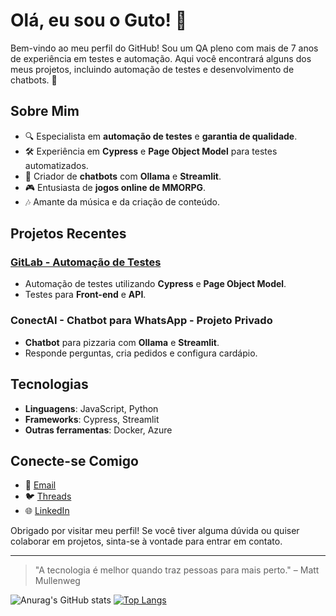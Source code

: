 <!---
dolphinbuzz/dolphinbuzz is a ✨ special ✨ repository because its `README.md` (this file) appears on your GitHub profile.
You can click the Preview link to take a look at your changes.
--->
# Olá, eu sou o Guto! 👋

Bem-vindo ao meu perfil do GitHub! Sou um QA pleno com mais de 7 anos de experiência em testes e automação. Aqui você encontrará alguns dos meus projetos, incluindo automação de testes e desenvolvimento de chatbots. 🚀

## Sobre Mim

- 🔍 Especialista em **automação de testes** e **garantia de qualidade**.
- 🛠️ Experiência em **Cypress** e **Page Object Model** para testes automatizados.
- 🤖 Criador de **chatbots** com **Ollama** e **Streamlit**.
- 🎮 Entusiasta de **jogos online de MMORPG**.
- 🎶 Amante da música e da criação de conteúdo.

## Projetos Recentes

### [GitLab - Automação de Testes](https://github.com/dolphinbuzz/cypress_cucumber_pom)
- Automação de testes utilizando **Cypress** e **Page Object Model**.
- Testes para **Front-end** e **API**.

### ConectAI - Chatbot para WhatsApp - Projeto Privado
- **Chatbot** para pizzaria com **Ollama** e **Streamlit**.
- Responde perguntas, cria pedidos e configura cardápio.

## Tecnologias

- **Linguagens**: JavaScript, Python
- **Frameworks**: Cypress, Streamlit
- **Outras ferramentas**: Docker, Azure

## Conecte-se Comigo

- 📧 [Email](mailto:guto.the.big@gmail.com)
- 🐦 [Threads](https://www.threads.net/@whyguto)
- 🌐 [LinkedIn](https://www.linkedin.com/in/guto-souza/)

Obrigado por visitar meu perfil! Se você tiver alguma dúvida ou quiser colaborar em projetos, sinta-se à vontade para entrar em contato.

---

> "A tecnologia é melhor quando traz pessoas para mais perto." – Matt Mullenweg


![Anurag's GitHub stats](https://github-readme-stats.vercel.app/api?username=dolphinbuzz&show_icons=true&theme=radical)
[![Top Langs](https://github-readme-stats.vercel.app/api/top-langs/?username=dolphinbuzz&layout=compact)](https://github.com/dolphinbuzz/github-readme-stats)
